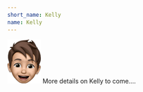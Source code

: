 ```yaml
---
short_name: Kelly
name: Kelly
---
```


![Avatar of Kelly](/images/kelly_avatar.png) More details on Kelly to come....
